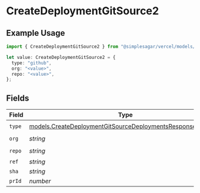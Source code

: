 # CreateDeploymentGitSource2

## Example Usage

```typescript
import { CreateDeploymentGitSource2 } from "@simplesagar/vercel/models/createdeploymentop.js";

let value: CreateDeploymentGitSource2 = {
  type: "github",
  org: "<value>",
  repo: "<value>",
};
```

## Fields

| Field                                                                                                                          | Type                                                                                                                           | Required                                                                                                                       | Description                                                                                                                    |
| ------------------------------------------------------------------------------------------------------------------------------ | ------------------------------------------------------------------------------------------------------------------------------ | ------------------------------------------------------------------------------------------------------------------------------ | ------------------------------------------------------------------------------------------------------------------------------ |
| `type`                                                                                                                         | [models.CreateDeploymentGitSourceDeploymentsResponse200Type](../models/createdeploymentgitsourcedeploymentsresponse200type.md) | :heavy_check_mark:                                                                                                             | N/A                                                                                                                            |
| `org`                                                                                                                          | *string*                                                                                                                       | :heavy_check_mark:                                                                                                             | N/A                                                                                                                            |
| `repo`                                                                                                                         | *string*                                                                                                                       | :heavy_check_mark:                                                                                                             | N/A                                                                                                                            |
| `ref`                                                                                                                          | *string*                                                                                                                       | :heavy_minus_sign:                                                                                                             | N/A                                                                                                                            |
| `sha`                                                                                                                          | *string*                                                                                                                       | :heavy_minus_sign:                                                                                                             | N/A                                                                                                                            |
| `prId`                                                                                                                         | *number*                                                                                                                       | :heavy_minus_sign:                                                                                                             | N/A                                                                                                                            |
